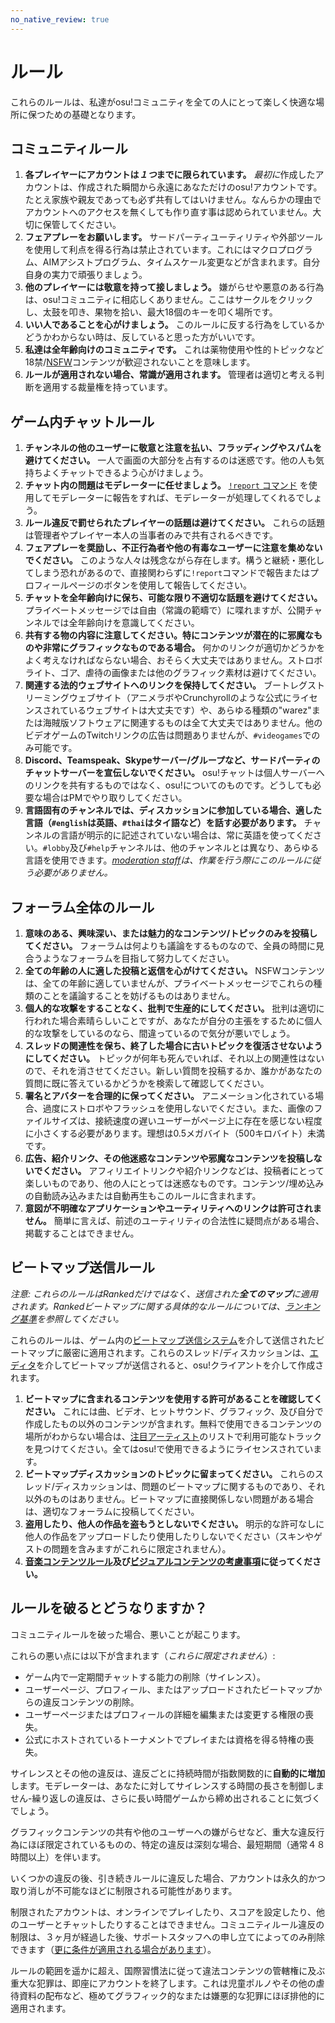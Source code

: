 ```yaml
---
no_native_review: true
---
```


# ルール

これらのルールは、私達がosu!コミュニティを全ての人にとって楽しく快適な場所に保つための基礎となります。

## コミュニティルール

1. **各プレイヤーにアカウントは*１つ*までに限られています。** *最初に*作成したアカウントは、作成された瞬間から永遠にあなただけのosu!アカウントです。たとえ家族や親友であっても必ず共有してはいけません。なんらかの理由でアカウントへのアクセスを無くしても作り直す事は認められていません。大切に保管してください。
2. **フェアプレーをお願いします。** サードパーティユーティリティや外部ツールを使用して利点を得る行為は禁止されています。これにはマクロプログラム、AIMアシストプログラム、タイムスケール変更などが含まれます。自分自身の実力で頑張りましょう。
3. **他のプレイヤーには敬意を持って接しましょう。** 嫌がらせや悪意のある行為は、osu!コミュニティに相応しくありません。ここはサークルをクリックし、太鼓を叩き、果物を拾い、最大18個のキーを叩く場所です。
4. **いい人であることを心がけましょう。** このルールに反する行為をしているかどうかわからない時は、反していると思った方がいいです。
5. **私達は全年齢向けのコミュニティです。** これは薬物使用や性的トピックなど18禁/[NSFW](https://ja.wikipedia.org/wiki/NSFW)コンテンツが歓迎されないことを意味します。
6. **ルールが適用されない場合、常識が適用されます。** 管理者は適切と考える判断を適用する裁量権を持っています。

## ゲーム内チャットルール

1. **チャンネルの他のユーザーに敬意と注意を払い、フラッディングやスパムを避けてください。** 一人で画面の大部分を占有するのは迷惑です。他の人も気持ちよくチャットできるよう心がけましょう。
2. **チャット内の問題はモデレーターに任せましょう。** [`!report` コマンド](/wiki/Reporting_Bad_Behaviour) を使用してモデレーターに報告をすれば、モデレーターが処理してくれるでしょう。
3. **ルール違反で罰せられたプレイヤーの話題は避けてください。** これらの話題は管理者やプレイヤー本人の当事者のみで共有されるべきです。
4. **フェアプレーを奨励し、不正行為者や他の有毒なユーザーに注意を集めないでください。** このような人々は残念ながら存在します。構うと継続・悪化してしまう恐れがあるので、直接関わらずに`!report`コマンドで報告またはプロフィールページのボタンを使用して報告してください。
5. **チャットを全年齢向けに保ち、可能な限り不適切な話題を避けてください。** プライベートメッセージでは自由（常識の範疇で）に喋れますが、公開チャンネルでは全年齢向けを意識してください。
6. **共有する物の内容に注意してください。特にコンテンツが潜在的に邪魔なものや非常にグラフィックなものである場合。** 何かのリンクが適切かどうかをよく考えなければならない場合、おそらく大丈夫ではありません。ストロボライト、ゴア、虐待の画像または他のグラフィック素材は避けてください。
7. **関連する法的ウェブサイトへのリンクを保持してください。** ブートレグストリーミングウェブサイト（アニメラボやCrunchyrollのような公式にライセンスされているウェブサイトは大丈夫です）や、あらゆる種類の"warez"または海賊版ソフトウェアに関連するものは全て大丈夫ではありません。他のビデオゲームのTwitchリンクの広告は問題ありませんが、`#videogames`でのみ可能です。
8. **Discord、Teamspeak、Skypeサーバー/グループなど、サードパーティのチャットサーバーを宣伝しないでください。** osu!チャットは個人サーバーへのリンクを共有するものではなく、osu!についてのものです。どうしても必要な場合はPMでやり取りしてください。
9. **言語固有のチャンネルでは、ディスカッションに参加している場合、適した言語（`#english`は英語、`#thai`はタイ語など）を話す必要があります。** チャンネルの言語が明示的に記述されていない場合は、常に英語を使ってください。`#lobby`及び`#help`チャンネルは、他のチャンネルとは異なり、あらゆる言語を使用できます。*[moderation staff](/wiki/People/The_Team/Global_Moderation_Team)は、作業を行う際にこのルールに従う必要がありません。*

## フォーラム全体のルール

1. **意味のある、興味深い、または魅力的なコンテンツ/トピックのみを投稿してください。** フォーラムは何よりも議論をするものなので、全員の時間に見合うようなフォーラムを目指して努力してください。
2. **全ての年齢の人に適した投稿と返信を心がけてください。** NSFWコンテンツは、全ての年齢に適していませんが、プライベートメッセージでこれらの種類のことを議論することを妨げるものはありません。
3. **個人的な攻撃をすることなく、批判で生産的にしてください。** 批判は適切に行われた場合素晴らしいことですが、あなたが自分の主張をするために個人的な攻撃をしているのなら、間違っているので気分が悪いでしょう。
4. **スレッドの関連性を保ち、終了した場合に古いトピックを復活させないようにしてください。** トピックが何年も死んでいれば、それ以上の関連性はないので、それを消させてください。新しい質問を投稿するか、誰かがあなたの質問に既に答えているかどうかを検索して確認してください。
5. **署名とアバターを合理的に保ってください。** アニメーション化されている場合、過度にストロボやフラッシュを使用しないでください。また、画像のファイルサイズは、接続速度の遅いユーザーがページ上に存在を感じない程度に小さくする必要があります。理想は0.5メガバイト（500キロバイト）未満です。
6. **広告、紹介リンク、その他迷惑なコンテンツや邪魔なコンテンツを投稿しないでください。** アフィリエイトリンクや紹介リンクなどは、投稿者にとって楽しいものであり、他の人にとっては迷惑なものです。コンテンツ/埋め込みの自動読み込みまたは自動再生もこのルールに含まれます。
7. **意図が不明確なアプリケーションやユーティリティへのリンクは許可されません。** 簡単に言えば、前述のユーティリティの合法性に疑問点がある場合、掲載することはできません。

## ビートマップ送信ルール

*注意: これらのルールはRankedだけではなく、送信された**全てのマップ**に適用されます。Rankedビートマップに関する具体的なルールについては、[ランキング基準](/wiki/Ranking_Criteria)を参照してください。*

これらのルールは、ゲーム内の[ビートマップ送信システム](/wiki/Submission)を介して送信されたビートマップに厳密に適用されます。これらのスレッド/ディスカッションは、[エディタ](/wiki/Beatmap_Editor)を介してビートマップが送信されると、osu!クライアントを介して作成されます。

1. **ビートマップに含まれるコンテンツを使用する許可があることを確認してください。** これには曲、ビデオ、ヒットサウンド、グラフィック、及び自分で作成したもの以外のコンテンツが含まれす。無料で使用できるコンテンツの場所がわからない場合は、[注目アーティスト](https://osu.ppy.sh/beatmaps/artists)のリストで利用可能なトラックを見つけてください。全てはosu!で使用できるようにライセンスされています。
2. **ビートマップディスカッションのトピックに留まってください。** これらのスレッド/ディスカッションは、問題のビートマップに関するものであり、それ以外のものはありません。ビートマップに直接関係しない問題がある場合は、適切なフォーラムに投稿してください。
3. **盗用したり、他人の作品を盗もうとしないでください。** 明示的な許可なしに他人の作品をアップロードしたり使用したりしないでください（スキンやゲストの問題を含みますがこれらに限定されません）。
4. **[音楽コンテンツルール](Song_Content_Rules)及び[ビジュアルコンテンツの考慮事項](Visual_Content_Considerations)に従ってください。**

## ルールを破るとどうなりますか？

コミュニティルールを破った場合、悪いことが起こります。

これらの悪い点には以下が含まれます（*これらに限定されません*）:

- ゲーム内で一定期間チャットする能力の削除（サイレンス）。
- ユーザーページ、プロフィール、またはアップロードされたビートマップからの違反コンテンツの削除。
- ユーザーページまたはプロフィールの詳細を編集または変更する権限の喪失。
- 公式にホストされているトーナメントでプレイまたは資格を得る特権の喪失。

サイレンスとその他の違反は、違反ごとに持続時間が指数関数的に**自動的に増加**します。モデレーターは、あなたに対してサイレンスする時間の長さを制御しません-繰り返しの違反は、さらに長い時間ゲームから締め出されることに気づくでしょう。

グラフィックコンテンツの共有や他のユーザーへの嫌がらせなど、重大な違反行為にほぼ限定されているものの、特定の違反は深刻な場合、最短期間（通常４８時間以上）を伴います。

いくつかの違反の後、引き続きルールに違反した場合、アカウントは永久的かつ取り消しが不可能なほどに制限される可能性があります。

制限されたアカウントは、オンラインでプレイしたり、スコアを設定したり、他のユーザーとチャットしたりすることはできません。コミュニティルール違反の制限は、３ヶ月が経過した後、サポートスタッフへの申し立てによってのみ削除できます（[更に条件が適用される場合があります](/wiki/Help_Centre/Account_Restrictions#common-restriction-reasons-and-cooldowns)）。

ルールの範囲を遥かに超え、国際習慣法に従って違法コンテンツの管轄権に及ぶ重大な犯罪は、即座にアカウントを終了します。これは児童ポルノやその他の虐待資料の配布など、極めてグラフィック的なまたは嫌悪的な犯罪にほぼ排他的に適用されます。
